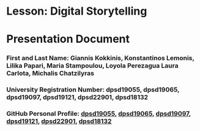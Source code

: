 # Lesson: Digital Storytelling
# Presentation Document

### First and Last Name: Giannis Kokkinis, Konstantinos Lemonis, Lilika Papari, Maria Stampoulou, Loyola Perezagua Laura Carlota, Michalis Chatzilyras
### University Registration Number: dpsd19055, dpsd19065, dpsd19097, dpsd19121, dpsd22901, dpsd18132
### GitHub Personal Profile: [dpsd19055](https://github.com/Giannis-Kokkinis), [dpsd19065](https://github.com/Costas-Lemonis), [dpsd19097](https://github.com/dpsd19097), [dpsd19121](https://github.com/mar-stamp), [dpsd22901](https://github.com/LauraCLP), [dpsd18132](https://github.com/Chatzilyras-Michalis)

